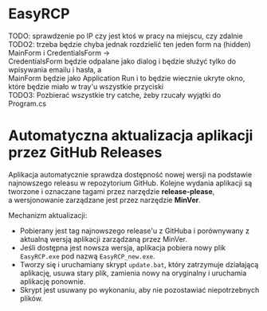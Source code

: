 ﻿# EasyRCP

TODO: sprawdzenie po IP czy jest ktoś w pracy na miejscu, czy zdalnie <br />
TODO2: trzeba będzie chyba jednak rozdzielić ten jeden form na (hidden) MainForm i CredentialsForm -> <br />
CredentialsForm będzie odpalane jako dialog i będzie służyć tylko do wpisywania emailu i hasła, a <br />
MainForm będzie jako Application Run i to będzie wiecznie ukryte okno, które będzie miało w tray'u wszystkie przyciski <br />
TODO3: Pozbierać wszystkie try catche, żeby rzucały wyjątki do Program.cs <br />

# Automatyczna aktualizacja aplikacji przez GitHub Releases

Aplikacja automatycznie sprawdza dostępność nowej wersji na podstawie najnowszego releasu w repozytorium GitHub. 
Kolejne wydania aplikacji są tworzone i oznaczane tagami przez narzędzie **release-please**,  
a wersjonowanie zarządzane jest przez narzędzie **MinVer**.

Mechanizm aktualizacji:

- Pobierany jest tag najnowszego release'u z GitHuba i porównywany z aktualną wersją aplikacji zarządzaną przez MinVer.
- Jeśli dostępna jest nowsza wersja, aplikacja pobiera nowy plik `EasyRCP.exe` pod nazwą `EasyRCP_new.exe`.
- Tworzy się i uruchamiany skrypt `update.bat`, który zatrzymuje działającą aplikację, usuwa stary plik, zamienia nowy na oryginalny i uruchamia aplikację ponownie.
- Skrypt jest usuwany po wykonaniu, aby nie pozostawiać niepotrzebnych plików.